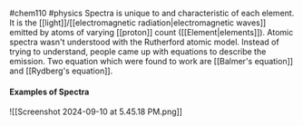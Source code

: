 #chem110 #physics 
Spectra is unique to and characteristic of each element. It is the [[light]]/[[electromagnetic radiation|electromagnetic waves]] emitted by atoms of varying [[proton]] count ([[Element|elements]]). Atomic spectra wasn't understood with the Rutherford atomic model. Instead of trying to understand, people came up with equations to describe the emission. Two equation which were found to work are [[Balmer's equation]] and [[Rydberg's equation]]. 
#### Examples of Spectra
![[Screenshot 2024-09-10 at 5.45.18 PM.png]]